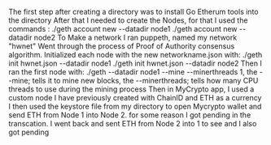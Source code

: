 The first step after creating a directory was to install Go Etherum tools into the directory 
After that I needed to create the Nodes, for that I used the commands :
    ./geth account new --datadir node1
    ./geth account new --datadir node2
To Make a network I ran puppeth, named my network "hwnet"
Went through the process of Proof of Authority consensus algorithm.
Initialized each node with the new networkname.json with:
    ./geth init hwnet.json --datadir node1
    ./geth init hwnet.json --datadir node2
Then I ran the first node with:
    ./geth --datadir node1 --mine --minerthreads 1, the --mine; tells it to mine new blocks, the --minerthreads; tells how many CPU threads to use during the mining process 
Then in MyCrypto app, I used a custom node I have previously created with ChainID and ETH as a currency
I then used the keystore file from my directory to open Mycrypto wallet and send ETH from Node 1 into Node 2. for some reason I got pending in the transcation. 
I went back and sent ETH from Node 2 into 1 to see and I also got pending





